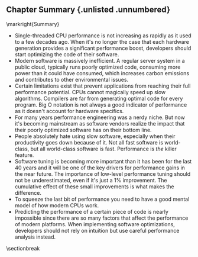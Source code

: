 ## Chapter Summary {.unlisted .unnumbered}

\markright{Summary}

* Single-threaded CPU performance is not increasing as rapidly as it used to a few decades ago. When it's no longer the case that each hardware generation provides a significant performance boost, developers should start optimizing the code of their software.
* Modern software is massively inefficient. A regular server system in a public cloud, typically runs poorly optimized code, consuming more power than it could have consumed, which increases carbon emissions and contributes to other environmental issues.
* Certain limitations exist that prevent applications from reaching their full performance potential. CPUs cannot magically speed up slow algorithms. Compilers are far from generating optimal code for every program. Big O notation is not always a good indicator of performance as it doesn't account for hardware specifics.
* For many years performance engineering was a nerdy niche. But now it's becoming mainstream as software vendors realize the impact that their poorly optimized software has on their bottom line.
* People absolutely hate using slow software, especially when their productivity goes down because of it. Not all fast software is world-class, but all world-class software is fast. Performance is _the_ killer feature.
* Software tuning is becoming more important than it has been for the last 40 years and it will be one of the key drivers for performance gains in the near future. The importance of low-level performance tuning should not be underestimated, even if it's just a 1% improvement. The cumulative effect of these small improvements is what makes the difference.
* To squeeze the last bit of performance you need to have a good mental model of how modern CPUs work.
* Predicting the performance of a certain piece of code is nearly impossible since there are so many factors that affect the performance of modern platforms. When implementing software optimizations, developers should not rely on intuition but use careful performance analysis instead.

\sectionbreak
